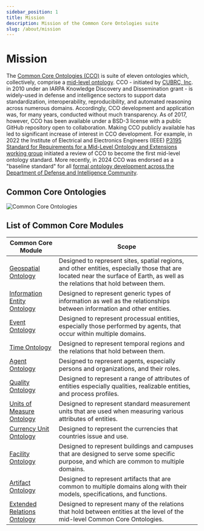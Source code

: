 ```yaml
---
sidebar_position: 1
title: Mission
description: Mission of the Common Core Ontologies suite
slug: /about/mission
---
```


# Mission

The [Common Core Ontologies (CCO)](https://github.com/CommonCoreOntology) is suite of eleven ontologies which, collectively, comprise a [mid-level ontology](https://arxiv.org/pdf/2404.17757). CCO - initiated by [CUBRC, Inc](https://www.cubrc.org/data-science-information-fusion/specialized-data-ontology-development/). in 2010 under an IARPA Knowledge Discovery and Dissemination grant - is widely-used in defense and intelligence sectors to support data standardization, interoperability, reproducibility, and automated reasoning across numerous domains. Accordingly, CCO development and application was, for many years, conducted without much transparency. As of 2017, however, CCO has been available under a BSD-3 license with a public GitHub repository open to collaboration. Making CCO publicly available has led to significant increase of interest in CCO development. For example, in 2022 the Institute of Electrical and Electronics Engineers (IEEE) [P3195 Standard for Requirements for a Mid-Level Ontology and Extensions working group](https://standards.ieee.org/ieee/3195/11025/) initiated a review of CCO to become the first mid-level ontology standard. More recently, in 2024 CCO was endorsed as a "baseline standard" for all [formal ontology development across the Department of Defense and Intelligence Community](https://www.buffalo.edu/ubnow/stories/2024/03/smith-ontology-standard.html).

## Common Core Ontologies

![Common Core Ontologies](https://raw.githubusercontent.com/CommonCoreOntology/cco-webpage/main/docs/assets/logos/BFO-CCO.png)

## List of Common Core Modules

| Common Core Module | Scope |
|---|---|
| [Geospatial Ontology](https://github.com/CommonCoreOntology/CommonCoreOntologies/blob/develop/src/cco-modules/GeospatialOntology.ttl) | Designed to represent sites, spatial regions, and other entities, especially those that are located near the surface of Earth, as well as the relations that hold between them. |
| [Information Entity Ontology](https://github.com/CommonCoreOntology/CommonCoreOntologies/blob/develop/src/cco-modules/InformationEntityOntology.ttl) | Designed to represent generic types of information as well as the relationships between information and other entities. |
| [Event Ontology](https://github.com/CommonCoreOntology/CommonCoreOntologies/blob/develop/src/cco-modules/EventOntology.ttl) | Designed to represent processual entities, especially those performed by agents, that occur within multiple domains. |
| [Time Ontology](https://github.com/CommonCoreOntology/CommonCoreOntologies/blob/develop/src/cco-modules/TimeOntology.ttl) | Designed to represent temporal regions and the relations that hold between them. |
| [Agent Ontology](https://github.com/CommonCoreOntology/CommonCoreOntologies/blob/develop/src/cco-modules/AgentOntology.ttl) | Designed to represent agents, especially persons and organizations, and their roles. |
| [Quality Ontology](https://github.com/CommonCoreOntology/CommonCoreOntologies/blob/develop/src/cco-modules/QualityOntology.ttl) | Designed to represent a range of attributes of entities especially qualities, realizable entities, and process profiles. |
| [Units of Measure Ontology](https://github.com/CommonCoreOntology/CommonCoreOntologies/blob/develop/src/cco-modules/UnitsOfMeasureOntology.ttl) | Designed to represent standard measurement units that are used when measuring various attributes of entities. |
| [Currency Unit Ontology](https://github.com/CommonCoreOntology/CommonCoreOntologies/blob/develop/src/cco-modules/CurrencyUnitOntology.ttl) | Designed to represent the currencies that countries issue and use. |
| [Facility Ontology](https://github.com/CommonCoreOntology/CommonCoreOntologies/blob/develop/src/cco-modules/FacilityOntology.ttl) | Designed to represent buildings and campuses that are designed to serve some specific purpose, and which are common to multiple domains. |
| [Artifact Ontology](https://github.com/CommonCoreOntology/CommonCoreOntologies/blob/develop/src/cco-modules/ArtifactOntology.ttl) | Designed to represent artifacts that are common to multiple domains along with their models, specifications, and functions. |
| [Extended Relations Ontology](https://github.com/CommonCoreOntology/CommonCoreOntologies/blob/develop/src/cco-modules/ExtendedRelationOntology.ttl) | Designed to represent many of the relations that hold between entities at the level of the mid-level Common Core Ontologies. | 